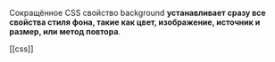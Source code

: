 Сокращённое CSS свойство background **устанавливает сразу все свойства стиля фона, такие как цвет, изображение, источник и размер, или метод повтора**.

[[css]]